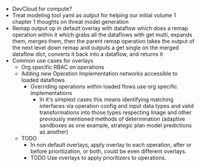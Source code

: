 - DevCloud for compute?
- Treat modeling tool yaml as output for helping our initial volume 1 chapter 1 thoughts on threat model generation
- Remap output op in default overlay with dataflow which does a remap operation within it which grabs all the dataflows with get multi, expands them, merges them, then the parent remap operation takes the output of the next level down remap and outputs a get single on the merged dataflow dict, converts it back into a dataflow, and returns it
- Common use cases for overlays
  - Org specific RBAC on operations
  - Adding new Operation Implementation networks accessible to loaded dataflows
    - Overriding operations within loaded flows use org specific implementations
      - In it's simplest cases this means identifying matching interfaces via operation config and input data types and valid transformations into those types respecting linage and other previously mentioned methods of determination (adaptive sandboxes as one example, strategic plan model predictions as another)
  - TODO
    - In non default overlays, apply overlay to each operation, after or before prioritization, or both, could be even different overlays.
    - TODO Use overlays to apply prioritizers to operations.